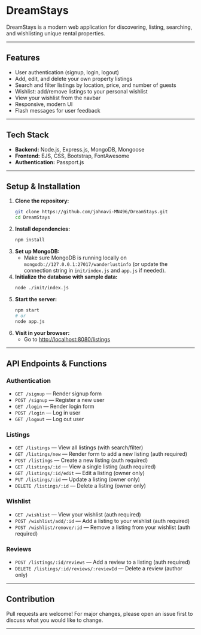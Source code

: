 # DreamStays

DreamStays is a modern web application for discovering, listing, searching, and wishlisting unique rental properties. 

---

##  Features
- User authentication (signup, login, logout)
- Add, edit, and delete your own property listings
- Search and filter listings by location, price, and number of guests
- Wishlist: add/remove listings to your personal wishlist
- View your wishlist from the navbar
- Responsive, modern UI
- Flash messages for user feedback

---

##  Tech Stack
- **Backend:** Node.js, Express.js, MongoDB, Mongoose
- **Frontend:** EJS, CSS, Bootstrap, FontAwesome
- **Authentication:** Passport.js

---

##  Setup & Installation

1. **Clone the repository:**
   ```bash
   git clone https://github.com/jahnavi-MN496/DreamStays.git
   cd DreamStays
   ```
2. **Install dependencies:**
   ```bash
   npm install
   ```
3. **Set up MongoDB:**
   - Make sure MongoDB is running locally on `mongodb://127.0.0.1:27017/wanderlustinfo` (or update the connection string in `init/index.js` and `app.js` if needed).
4. **Initialize the database with sample data:**
   ```bash
   node ./init/index.js
   ```
5. **Start the server:**
   ```bash
   npm start
   # or
   node app.js
   ```
6. **Visit in your browser:**
   - Go to [http://localhost:8080/listings](http://localhost:8080/listings)

---

##  API Endpoints & Functions

### **Authentication**
- `GET /signup` — Render signup form
- `POST /signup` — Register a new user
- `GET /login` — Render login form
- `POST /login` — Log in user
- `GET /logout` — Log out user

### **Listings**
- `GET /listings` — View all listings (with search/filter)
- `GET /listings/new` — Render form to add a new listing (auth required)
- `POST /listings` — Create a new listing (auth required)
- `GET /listings/:id` — View a single listing (auth required)
- `GET /listings/:id/edit` — Edit a listing (owner only)
- `PUT /listings/:id` — Update a listing (owner only)
- `DELETE /listings/:id` — Delete a listing (owner only)

### **Wishlist**
- `GET /wishlist` — View your wishlist (auth required)
- `POST /wishlist/add/:id` — Add a listing to your wishlist (auth required)
- `POST /wishlist/remove/:id` — Remove a listing from your wishlist (auth required)

### **Reviews**
- `POST /listings/:id/reviews` — Add a review to a listing (auth required)
- `DELETE /listings/:id/reviews/:reviewId` — Delete a review (author only)

---

##  Contribution
Pull requests are welcome! For major changes, please open an issue first to discuss what you would like to change.

---

